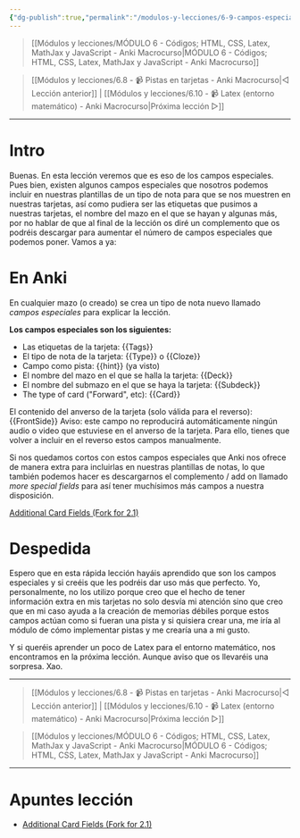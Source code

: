 ```yaml
---
{"dg-publish":true,"permalink":"/modulos-y-lecciones/6-9-campos-especiales-anki-macrocurso/","noteIcon":"","updated":"2024-05-15T22:20:32.730+02:00"}
---
```


> [[Módulos y lecciones/MÓDULO 6 - Códigos; HTML, CSS, Latex, MathJax y JavaScript - Anki Macrocurso\|MÓDULO 6 - Códigos; HTML, CSS, Latex, MathJax y JavaScript - Anki Macrocurso]]

> [[Módulos y lecciones/6.8 - 📹 Pistas en tarjetas - Anki Macrocurso\|◁ Lección anterior]] | [[Módulos y lecciones/6.10 - 📹 Latex (entorno matemático) - Anki Macrocurso\|Próxima lección ▷]]

---

# Intro

Buenas. En esta lección veremos que es eso de los campos especiales. Pues bien, existen algunos campos especiales que nosotros podemos incluir en nuestras plantillas de un tipo de nota para que se nos muestren en nuestras tarjetas, así como pudiera ser las etiquetas que pusimos a nuestras tarjetas, el nombre del mazo en el que se hayan y algunas más, por no hablar de que al final de la lección os diré un complemento que os podréis descargar para aumentar el número de campos especiales que podemos poner. Vamos a ya:

# En Anki

En cualquier mazo (o creado) se crea un tipo de nota nuevo llamado _campos especiales_ para explicar la lección.

**Los campos especiales son los siguientes:**

- Las etiquetas de la tarjeta: {{Tags}}
- El tipo de nota de la tarjeta: {{Type}} o {{Cloze}}
- Campo como pista: {{hint}} (ya visto)
- El nombre del mazo en el que se halla la tarjeta: {{Deck}}
- El nombre del submazo en el que se haya la tarjeta: {{Subdeck}}
- The type of card ("Forward", etc): {{Card}}

El contenido del anverso de la tarjeta (solo válida para el reverso): {{FrontSide}} Aviso: este campo no reproducirá automáticamente ningún audio o video que estuviese en el anverso de la tarjeta. Para ello, tienes que volver a incluir en el reverso estos campos manualmente.

Si nos quedamos cortos con estos campos especiales que Anki nos ofrece de manera extra para incluirlas en nuestras plantillas de notas, lo que también podemos hacer es descargarnos el complemento / add on llamado _more special fields_ para así tener muchísimos más campos a nuestra disposición.

 [Additional Card Fields (Fork for 2.1)](https://ankiweb.net/shared/info/744725736)

# Despedida

Espero que en esta rápida lección hayáis aprendido que son los campos especiales y si creéis que les podréis dar uso más que perfecto. Yo, personalmente, no los utilizo porque creo que el hecho de tener información extra en mis tarjetas no solo desvía mi atención sino que creo que en mi caso ayuda a la creación de memorias débiles porque estos campos actúan como si fueran una pista y si quisiera crear una, me iría al módulo de cómo implementar pistas y me crearía una a mi gusto.

Y si queréis aprender un poco de Latex para el entorno matemático, nos encontramos en la próxima lección. Aunque aviso que os llevaréis una sorpresa. Xao.

---

> [[Módulos y lecciones/6.8 - 📹 Pistas en tarjetas - Anki Macrocurso\|◁ Lección anterior]] | [[Módulos y lecciones/6.10 - 📹 Latex (entorno matemático) - Anki Macrocurso\|Próxima lección ▷]]

> [[Módulos y lecciones/MÓDULO 6 - Códigos; HTML, CSS, Latex, MathJax y JavaScript - Anki Macrocurso\|MÓDULO 6 - Códigos; HTML, CSS, Latex, MathJax y JavaScript - Anki Macrocurso]]

---

# Apuntes lección
-  [Additional Card Fields (Fork for 2.1)](https://ankiweb.net/shared/info/744725736)
